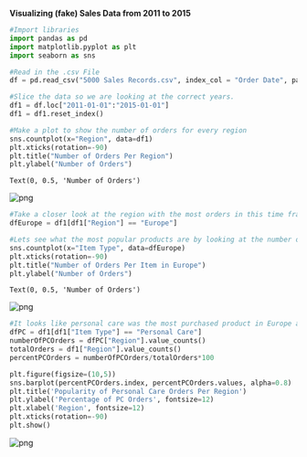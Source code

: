 **Visualizing (fake) Sales Data from 2011 to 2015**


```python
#Import libraries
import pandas as pd
import matplotlib.pyplot as plt
import seaborn as sns
```


```python
#Read in the .csv File
df = pd.read_csv("5000 Sales Records.csv", index_col = "Order Date", parse_dates = True)
```


```python
#Slice the data so we are looking at the correct years.
df1 = df.loc["2011-01-01":"2015-01-01"]
df1 = df1.reset_index()
```


```python
#Make a plot to show the number of orders for every region
sns.countplot(x="Region", data=df1)
plt.xticks(rotation=-90)
plt.title("Number of Orders Per Region")
plt.ylabel("Number of Orders")
```




    Text(0, 0.5, 'Number of Orders')






![png](portfolio%20_files/portfolio%20_4_1.png)




```python
#Take a closer look at the region with the most orders in this time frame. Start by making a dataframe with only it's data.  
dfEurope = df1[df1["Region"] == "Europe"]
```


```python
#Lets see what the most popular products are by looking at the number of orders there were for a specific item. 
sns.countplot(x="Item Type", data=dfEurope)
plt.xticks(rotation=-90)
plt.title("Number of Orders Per Item in Europe")
plt.ylabel("Number of Orders")
```




    Text(0, 0.5, 'Number of Orders')






![png](Portfolio%20_files/Portfolio%20_6_1.png)




```python
#It looks like personal care was the most purchased product in Europe at this time, so let's compare it's popularity to other regions.
dfPC = df1[df1["Item Type"] == "Personal Care"]
numberOfPCOrders = dfPC["Region"].value_counts()
totalOrders = df1["Region"].value_counts()
percentPCOrders = numberOfPCOrders/totalOrders*100

plt.figure(figsize=(10,5))
sns.barplot(percentPCOrders.index, percentPCOrders.values, alpha=0.8)
plt.title('Popularity of Personal Care Orders Per Region')
plt.ylabel('Percentage of PC Orders', fontsize=12)
plt.xlabel('Region', fontsize=12)
plt.xticks(rotation=-90)
plt.show()
```




![png](Portfolio%20_files/Portfolio%20_7_0.png)




```python

```
